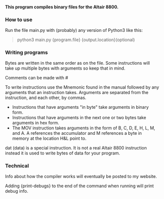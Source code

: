 #### This program compiles binary files for the Altair 8800.

### How to use

Run the file main.py with (probably) any version of Python3 like this:
> python3 main.py {program.file} {output.location}(optional)

### Writing programs

Bytes are written in the same order as on the file. Some instructions will take up multiple bytes with arguments so keep that in mind.

Comments can be made with #

To write instructions use the Mnemonic found in the manual followed by any arguments that an instruction takes. Arguments are separated from the instruction, and each other, by commas.
* Instructions that have arguments "in byte" take arguments in binary form.
* Instructions that have arguments in the next one or two bytes take arguments in hex form.
* The MOV instruction takes arguments in the form of B, C, D, E, H, L, M, and A. A references the accumulator and M references a byte in memory at the location H&L point to.

dat (data) is a special instruction. It is not a real Altair 8800 instruction instead it is used to write bytes of data for your program.

### Technical

Info about how the compiler works will eventually be posted to my website.

Adding {print-debugs} to the end of the command when running will print debug info.